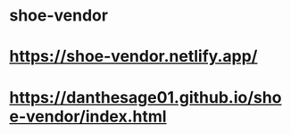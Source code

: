 # shoe-vendor

# https://shoe-vendor.netlify.app/

# https://danthesage01.github.io/shoe-vendor/index.html
